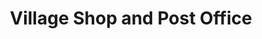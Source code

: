 ---
title: "Village Shop and Post Office"
url: /grantham/village-shop-and-post-office/
shop: convenience
---